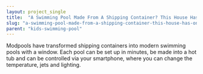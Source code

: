 ```yaml
---
layout: project_single
title:  "A Swimming Pool Made From A Shipping Container? This House Has One"
slug: "a-swimming-pool-made-from-a-shipping-container-this-house-has-one"
parent: "kids-swimming-pool"
---
```

Modpools have transformed shipping containers into modern swimming pools with a window. Each pool can be set up in minutes, be made into a hot tub and can be controlled via your smartphone, where you can change the temperature, jets and lighting.
